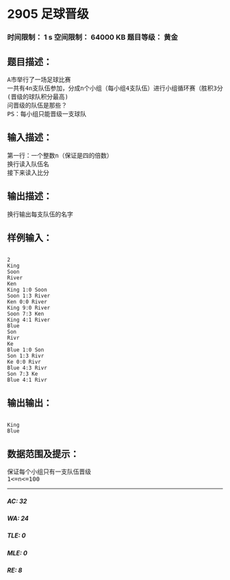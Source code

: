 # 2905 足球晋级   
### 时间限制： 1 s     空间限制： 64000 KB     题目等级： 黄金  
## 题目描述：  

<pre>
A市举行了一场足球比赛
一共有4n支队伍参加，分成n个小组（每小组4支队伍）进行小组循环赛（胜积3分，平积1分，负不计分）
(晋级的球队积分最高)
问晋级的队伍是那些？
PS：每小组只能晋级一支球队
</pre>
  
  
## 输入描述：  

<pre>
第一行：一个整数n（保证是四的倍数）
换行读入队伍名
接下来读入比分
</pre>
  
  
## 输出描述：  

<pre>
换行输出每支队伍的名字
</pre>
  
  
## 样例输入：  

<pre><code>
2
King
Soon
River
Ken
King 1:0 Soon
Soon 1:3 River
Ken 0:0 River
King 9:0 River
Soon 7:3 Ken
King 4:1 River
Blue
Son
Rivr
Ke
Blue 1:0 Son
Son 1:3 Rivr
Ke 0:0 Rivr
Blue 4:3 Rivr
Son 7:3 Ke
Blue 4:1 Rivr
</code></pre>
  
  
## 输出输出：  

<pre><code>
King
Blue
</code></pre>
  
  
## 数据范围及提示：  

<pre>
保证每个小组只有一支队伍晋级
1<=n<=100
</pre>
  
  
***  

##### AC: 32  
##### WA: 24  
##### TLE: 0  
##### MLE: 0  
##### RE: 8  
